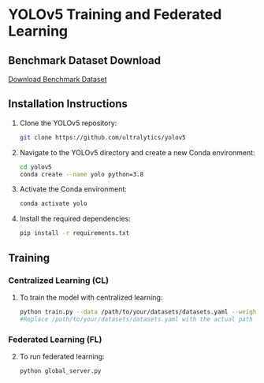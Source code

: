 # YOLOv5 Training and Federated Learning

## Benchmark Dataset Download
[Download Benchmark Dataset](https://drive.google.com/file/d/1Ec031OKDUfvuDW_WvF5vqmIJATb4wJlI/view?usp=drivesdk)

## Installation Instructions

1. Clone the YOLOv5 repository:
   ```bash
   git clone https://github.com/ultralytics/yolov5

2. Navigate to the YOLOv5 directory and create a new Conda environment:
   ```bash
   cd yolov5
   conda create --name yolo python=3.8

4. Activate the Conda environment:
   ```bash
   conda activate yolo

6. Install the required dependencies:
   ```bash
   pip install -r requirements.txt

## Training
### Centralized Learning (CL)
1. To train the model with centralized learning:
   ```bash
   python train.py --data /path/to/your/datasets/datasets.yaml --weights yolov5s.pt --img 640 --batch 16 --epochs 10 --name cl
   #Replace /path/to/your/datasets/datasets.yaml with the actual path to your dataset configuration file.

### Federated Learning (FL)
2. To run federated learning:
   ```bash
   python global_server.py


